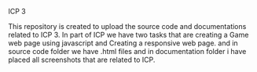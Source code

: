 ICP 3

This repository is created to upload the source code and documentations related to ICP 3. In part of ICP we have two tasks that are creating a Game web page using javascript and Creating a responsive web page. and in source code folder we have .html files and in documentation folder i have placed all screenshots that are related to ICP.
